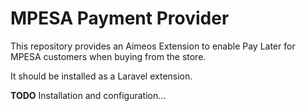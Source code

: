 # MPESA Payment Provider
This repository provides an Aimeos Extension to enable Pay Later 
for MPESA customers when buying from the store.

It should be installed as a Laravel extension.

**TODO** Installation and configuration...